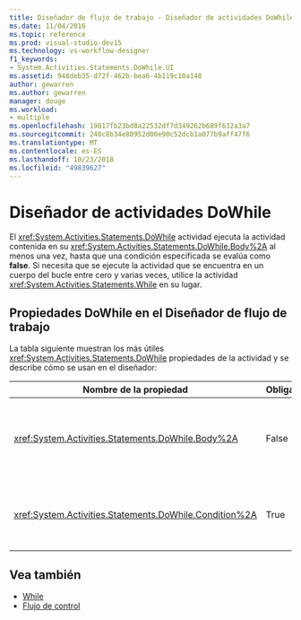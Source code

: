 ```yaml
---
title: Diseñador de flujo de trabajo - Diseñador de actividades DoWhile
ms.date: 11/04/2016
ms.topic: reference
ms.prod: visual-studio-dev15
ms.technology: vs-workflow-designer
f1_keywords:
- System.Activities.Statements.DoWhile.UI
ms.assetid: 948deb35-d72f-462b-bea6-4b119c10a148
author: gewarren
ms.author: gewarren
manager: douge
ms.workload:
- multiple
ms.openlocfilehash: 19817fb23bd8a22532df7d349262b689f632a3a7
ms.sourcegitcommit: 240c8b34e80952d00e90c52dcb1a077b9aff47f6
ms.translationtype: MT
ms.contentlocale: es-ES
ms.lasthandoff: 10/23/2018
ms.locfileid: "49839627"
---
```

# <a name="dowhile-activity-designer"></a>Diseñador de actividades DoWhile

El <xref:System.Activities.Statements.DoWhile> actividad ejecuta la actividad contenida en su <xref:System.Activities.Statements.DoWhile.Body%2A> al menos una vez, hasta que una condición especificada se evalúa como **false**. Si necesita que se ejecute la actividad que se encuentra en un cuerpo del bucle entre cero y varias veces, utilice la actividad <xref:System.Activities.Statements.While> en su lugar.

## <a name="dowhile-properties-in-the-workflow-designer"></a>Propiedades DoWhile en el Diseñador de flujo de trabajo

La tabla siguiente muestran los más útiles <xref:System.Activities.Statements.DoWhile> propiedades de la actividad y se describe cómo se usan en el diseñador:

|Nombre de la propiedad|Obligatorio|Uso|
|-|--------------|-|
|<xref:System.Activities.Statements.DoWhile.Body%2A>|False|La actividad para ejecutar mientras la condición es **true**. Para agregar la <xref:System.Activities.Statements.DoWhile.Body%2A> actividad, coloque una actividad en el cuadro de herramientas en el **cuerpo** cuadro en el **DoWhile** Diseñador de actividad con el texto de la sugerencia "Coloque la actividad aquí".|
|<xref:System.Activities.Statements.DoWhile.Condition%2A>|True|La condición que se va a evaluar tras cada una de las iteraciones del bucle. Para establecer el <xref:System.Activities.Statements.DoWhile.Condition%2A>, escriba una expresión de Visual Basic en el **condición** cuadro en el **DoWhile** actividad diseñador o en la cuadrícula de propiedades.|

## <a name="see-also"></a>Vea también

- [While](../workflow-designer/while-activity-designer.md)
- [Flujo de control](../workflow-designer/control-flow-activity-designers.md)